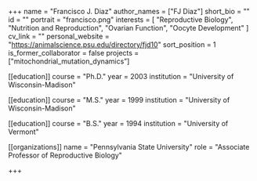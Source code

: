 +++
name = "Francisco J. Diaz"
author_names = ["FJ Diaz"]
short_bio = ""
id = ""
portrait = "francisco.png"
interests = [
  "Reproductive Biology",
  "Nutrition and Reproduction",
  "Ovarian Function",
  "Oocyte Development"
]
cv_link = ""
personal_website = "https://animalscience.psu.edu/directory/fjd10"
sort_position = 1
is_former_collaborator = false
projects = ["mitochondrial_mutation_dynamics”]

[[education]]
  course = "Ph.D."
  year = 2003
  institution = "University of Wisconsin-Madison"

[[education]]
  course = "M.S."
  year = 1999
  institution = "University of Wisconsin-Madison"

[[education]]
  course = "B.S."
  year = 1994
  institution = "University of Vermont"

[[organizations]]
    name = "Pennsylvania State University"
    role = "Associate Professor of Reproductive Biology"


+++



